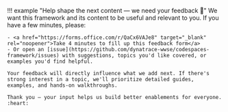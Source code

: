 !!! example "Help shape the next content — we need your feedback 📣"
    We want this framework and its content to be useful and relevant to you. If you have a few minutes, please:

    - <a href="https://forms.office.com/r/QaCx6VAJe8" target="_blank" rel="noopener">Take 4 minutes to fill up this feedback form</a> 
    - Or open an [issue](https://github.com/dynatrace-wwse/codespaces-framework/issues) with suggestions, topics you'd like covered, or examples you'd find helpful.

    Your feedback will directly influence what we add next. If there's strong interest in a topic, we'll prioritize detailed guides, examples, and hands-on walkthroughs.

    Thank you — your input helps us build better enablements for everyone. :heart:
